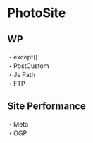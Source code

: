 # PhotoSite  

## WP  
・except()                                                                         　　                                                          
・PostCustom  
・Js Path  
・FTP

## Site Performance
・Meta  
・OGP
